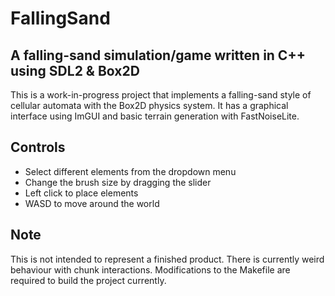 # FallingSand
## A falling-sand simulation/game written in C++ using SDL2 & Box2D

This is a work-in-progress project that implements a falling-sand style of cellular automata with the Box2D physics system. It has a graphical interface using ImGUI and basic terrain generation with FastNoiseLite.

## Controls
- Select different elements from the dropdown menu
- Change the brush size by dragging the slider
- Left click to place elements
- WASD to move around the world

## Note
This is not intended to represent a finished product. There is currently weird behaviour with chunk interactions. Modifications to the Makefile are required to build the project currently.
